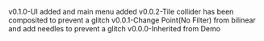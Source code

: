 v0.1.0-UI added and main menu added  v0.0.2-Tile collider has been composited to prevent a glitch  v0.0.1-Change Point(No Filter) from bilinear and add needles to prevent a glitch  v0.0.0-Inherited from Demo
